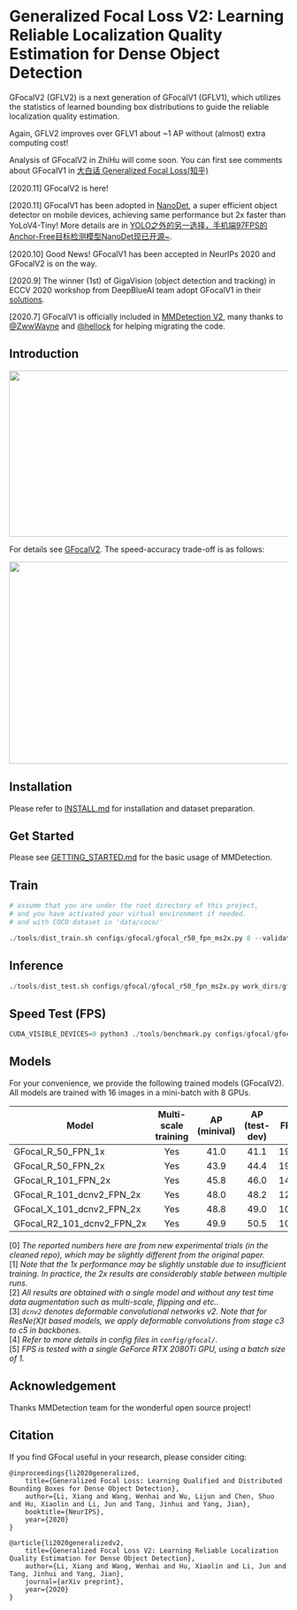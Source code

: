 # Generalized Focal Loss V2: Learning Reliable Localization Quality Estimation for Dense Object Detection

GFocalV2 (GFLV2) is a next generation of GFocalV1 (GFLV1), which utilizes the statistics of learned bounding box distributions to guide the reliable localization quality estimation.

Again, GFLV2 improves over GFLV1 about ~1 AP without (almost) extra computing cost!

Analysis of GFocalV2 in ZhiHu will come soon. You can first see comments about GFocalV1 in [大白话 Generalized Focal Loss(知乎)](https://zhuanlan.zhihu.com/p/147691786)

[2020.11] GFocalV2 is here!

[2020.11] GFocalV1 has been adopted in [NanoDet](https://github.com/RangiLyu/nanodet), a super efficient object detector on mobile devices, achieving same performance but 2x faster than YoLoV4-Tiny! More details are in [YOLO之外的另一选择，手机端97FPS的Anchor-Free目标检测模型NanoDet现已开源~](https://zhuanlan.zhihu.com/p/306530300).

[2020.10] Good News! GFocalV1 has been accepted in NeurIPs 2020 and GFocalV2 is on the way.

[2020.9] The winner (1st) of GigaVision (object detection and tracking) in ECCV 2020 workshop from DeepBlueAI team adopt GFocalV1 in their [solutions](http://dy.163.com/article/FLF2LGTP0511ABV6.html).

[2020.7] GFocalV1 is officially included in [MMDetection V2](https://github.com/open-mmlab/mmdetection/blob/master/configs/gfl/README.md), many thanks to [@ZwwWayne](https://github.com/ZwwWayne) and [@hellock](https://github.com/hellock) for helping migrating the code.


## Introduction


<img src="https://github.com/implus/GFocalV2/blob/master/gfocal.png" width="1000" height="300" align="middle"/>

For details see [GFocalV2](https://arxiv.org/pdf/2011.12885.pdf). The speed-accuracy trade-off is as follows:

<img src="https://github.com/implus/GFocalV2/blob/master/sota_time_acc.jpg" width="541" height="365" align="middle"/>


## Installation

Please refer to [INSTALL.md](docs/INSTALL.md) for installation and dataset preparation.

## Get Started

Please see [GETTING_STARTED.md](docs/GETTING_STARTED.md) for the basic usage of MMDetection.

## Train

```python
# assume that you are under the root directory of this project,
# and you have activated your virtual environment if needed.
# and with COCO dataset in 'data/coco/'

./tools/dist_train.sh configs/gfocal/gfocal_r50_fpn_ms2x.py 8 --validate
```

## Inference

```python
./tools/dist_test.sh configs/gfocal/gfocal_r50_fpn_ms2x.py work_dirs/gfocal_r50_fpn_ms2x/epoch_24.pth 8 --eval bbox
```

## Speed Test (FPS)

```python
CUDA_VISIBLE_DEVICES=0 python3 ./tools/benchmark.py configs/gfocal/gfocal_r50_fpn_ms2x.py work_dirs/gfocal_r50_fpn_ms2x/epoch_24.pth
```

## Models

For your convenience, we provide the following trained models (GFocalV2). All models are trained with 16 images in a mini-batch with 8 GPUs.

Model | Multi-scale training | AP (minival) | AP (test-dev) | FPS | Link
--- |:---:|:---:|:---:|:---:|:---:
GFocal_R_50_FPN_1x              | Yes | 41.0 | 41.1 | 19.4 | [Google](https://drive.google.com/file/d/1wSE9-c7tcQwIDPC6Vm_yfOokdPfmYmy7/view?usp=sharing)
GFocal_R_50_FPN_2x              | Yes | 43.9 | 44.4 | 19.4 | [Google](https://drive.google.com/file/d/17-1cKRdR5J3SfZ9NBCwe6QE554uTS30F/view?usp=sharing)
GFocal_R_101_FPN_2x             | Yes | 45.8 | 46.0 | 14.6 | [Google](https://drive.google.com/file/d/1qomgA7mzKW0bwybtG4Avqahv67FUxmNx/view?usp=sharing)
GFocal_R_101_dcnv2_FPN_2x       | Yes | 48.0 | 48.2 | 12.7 | [Google](https://drive.google.com/file/d/1xsBjxmqsJoYZYPMr0k06X5K9nnPrexcx/view?usp=sharing)
GFocal_X_101_dcnv2_FPN_2x       | Yes | 48.8 | 49.0 | 10.7 | [Google](https://drive.google.com/file/d/1AHDVQoclYPSP0Ync2a5FCsr_rhq2QdMH/view?usp=sharing)
GFocal_R2_101_dcnv2_FPN_2x      | Yes | 49.9 | 50.5 | 10.9 | [Google](https://drive.google.com/file/d/1sAXfYLXIxZgMrC44LBqDgfYImThZ_kud/view?usp=sharing)

[0] *The reported numbers here are from new experimental trials (in the cleaned repo), which may be slightly different from the original paper.* \
[1] *Note that the 1x performance may be slightly unstable due to insufficient training. In practice, the 2x results are considerably stable between multiple runs.* \
[2] *All results are obtained with a single model and without any test time data augmentation such as multi-scale, flipping and etc..* \
[3] *`dcnv2` denotes deformable convolutional networks v2. Note that for ResNe(X)t based models, we apply deformable convolutions from stage c3 to c5 in backbones.* \
[4] *Refer to more details in config files in `config/gfocal/`.* \
[5] *FPS is tested with a single GeForce RTX 2080Ti GPU, using a batch size of 1.* 


## Acknowledgement

Thanks MMDetection team for the wonderful open source project!


## Citation

If you find GFocal useful in your research, please consider citing:

```
@inproceedings{li2020generalized,
    title={Generalized Focal Loss: Learning Qualified and Distributed Bounding Boxes for Dense Object Detection},
    author={Li, Xiang and Wang, Wenhai and Wu, Lijun and Chen, Shuo and Hu, Xiaolin and Li, Jun and Tang, Jinhui and Yang, Jian},
    booktitle={NeurIPS},
    year={2020}
}
```

```
@article{li2020generalizedv2,
    title={Generalized Focal Loss V2: Learning Reliable Localization Quality Estimation for Dense Object Detection},
    author={Li, Xiang and Wang, Wenhai and Hu, Xiaolin and Li, Jun and Tang, Jinhui and Yang, Jian},
    journal={arXiv preprint},
    year={2020}
}
```
